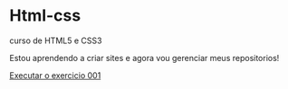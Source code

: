 # Html-css
curso de HTML5 e CSS3

Estou aprendendo a criar sites e agora vou gerenciar meus repositorios!

<a href="https://evertonbsouza.github.io/Html-css/exercicios/ex001/index.html">Executar o exercicio 001</a>